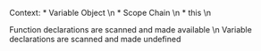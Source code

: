Context:
    * Variable Object \n
    * Scope Chain \n
    * this \n

Function declarations are scanned and made available \n
Variable declarations are scanned and made undefined
